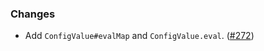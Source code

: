 ### Changes

- Add `ConfigValue#evalMap` and `ConfigValue.eval`. ([#272][#272])

[#272]: https://github.com/vlovgr/ciris/pull/272
